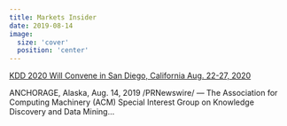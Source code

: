 ```yaml
---
title: Markets Insider
date: 2019-08-14
image:
  size: 'cover'
  position: 'center'
---
```

[KDD 2020 Will Convene in San Diego, California Aug. 22-27, 2020](https://markets.businessinsider.com/news/stocks/kdd-2020-will-convene-in-san-diego-california-aug-22-27-2020-1028445598)

ANCHORAGE, Alaska, Aug. 14, 2019 /PRNewswire/ — The Association for Computing Machinery (ACM) Special Interest Group on Knowledge Discovery and Data Mining…
<!--more-->